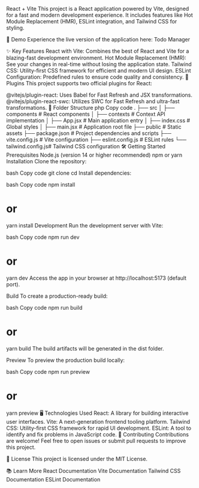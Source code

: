 React + Vite
This project is a React application powered by Vite, designed for a fast and modern development experience. It includes features like Hot Module Replacement (HMR), ESLint integration, and Tailwind CSS for styling.

🚀 Demo
Experience the live version of the application here: Todo Manager

✨ Key Features
React with Vite: Combines the best of React and Vite for a blazing-fast development environment.
Hot Module Replacement (HMR): See your changes in real-time without losing the application state.
Tailwind CSS: Utility-first CSS framework for efficient and modern UI design.
ESLint Configuration: Predefined rules to ensure code quality and consistency.
🔧 Plugins
This project supports two official plugins for React:

@vitejs/plugin-react: Uses Babel for Fast Refresh and JSX transformations.
@vitejs/plugin-react-swc: Utilizes SWC for Fast Refresh and ultra-fast transformations.
📂 Folder Structure
php
Copy code
.
├── src
│   ├── components    # React components
│   ├── contexts      # Context API implementation
│   ├── App.jsx       # Main application entry
│   ├── index.css     # Global styles
│   ├── main.jsx      # Application root file
├── public            # Static assets
├── package.json      # Project dependencies and scripts
├── vite.config.js    # Vite configuration
├── eslint.config.js  # ESLint rules
└── tailwind.config.js# Tailwind CSS configuration
🛠️ Getting Started
Prerequisites
Node.js (version 14 or higher recommended)
npm or yarn
Installation
Clone the repository:

bash
Copy code
git clone <repository-url>
cd <project-folder>
Install dependencies:

bash
Copy code
npm install
# or
yarn install
Development
Run the development server with Vite:

bash
Copy code
npm run dev
# or
yarn dev
Access the app in your browser at http://localhost:5173 (default port).

Build
To create a production-ready build:

bash
Copy code
npm run build
# or
yarn build
The build artifacts will be generated in the dist folder.

Preview
To preview the production build locally:

bash
Copy code
npm run preview
# or
yarn preview
🖥️ Technologies Used
React: A library for building interactive user interfaces.
Vite: A next-generation frontend tooling platform.
Tailwind CSS: Utility-first CSS framework for rapid UI development.
ESLint: A tool to identify and fix problems in JavaScript code.
🤝 Contributing
Contributions are welcome! Feel free to open issues or submit pull requests to improve this project.

📄 License
This project is licensed under the MIT License.

📚 Learn More
React Documentation
Vite Documentation
Tailwind CSS Documentation
ESLint Documentation
